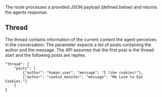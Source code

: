 The route processes a provided JSON payload (defined below) and returns the agents response.

## Thread

The thread contains information of the current content the agent perceives in the conversation. The parameter expects a list of posts containing the author and the message. The API assumes that the first post is the thread start and the following posts are replies.

```
"thread": {
    "posts": [
        {"author": "human_user", "message": "I like cookies!"},
        {"author": "cookie_monster", "message": "Me Love to Eat Cookies."}
    ]
}
```
